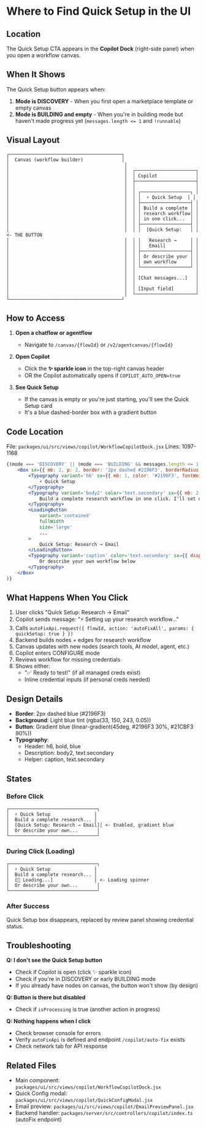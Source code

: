 # Where to Find Quick Setup in the UI

## Location
The Quick Setup CTA appears in the **Copilot Dock** (right-side panel) when you open a workflow canvas.

## When It Shows
The Quick Setup button appears when:
1. **Mode is DISCOVERY** - When you first open a marketplace template or empty canvas
2. **Mode is BUILDING and empty** - When you're in building mode but haven't made progress yet (`messages.length <= 1` and `!runnable`)

## Visual Layout

```
┌─────────────────────────────────────────┐
│  Canvas (workflow builder)              │
│                                          │
│                                          │  ┌──────────────────────┐
│                                          │  │ Copilot              │
│                                          │  ├──────────────────────┤
│                                          │  │                      │
│                                          │  │ ┌──────────────────┐ │
│                                          │  │ │  ⚡ Quick Setup  │ │
│                                          │  │ ├──────────────────┤ │
│                                          │  │ │ Build a complete │ │
│                                          │  │ │ research workflow│ │
│                                          │  │ │ in one click...  │ │
│                                          │  │ ├──────────────────┤ │
│                                          │  │ │  [Quick Setup:   │ │ <- THE BUTTON
│                                          │  │ │   Research →     │ │
│                                          │  │ │   Email]         │ │
│                                          │  │ ├──────────────────┤ │
│                                          │  │ │ Or describe your │ │
│                                          │  │ │ own workflow     │ │
│                                          │  │ └──────────────────┘ │
│                                          │  │                      │
│                                          │  │ [Chat messages...]   │
│                                          │  │                      │
│                                          │  │ [Input field]        │
│                                          │  └──────────────────────┘
└─────────────────────────────────────────┘
```

## How to Access

1. **Open a chatflow or agentflow**
   - Navigate to `/canvas/{flowId}` or `/v2/agentcanvas/{flowId}`

2. **Open Copilot**
   - Click the **✨ sparkle icon** in the top-right canvas header
   - OR the Copilot automatically opens if `COPILOT_AUTO_OPEN=true`

3. **See Quick Setup**
   - If the canvas is empty or you're just starting, you'll see the Quick Setup card
   - It's a blue dashed-border box with a gradient button

## Code Location
File: `packages/ui/src/views/copilot/WorkflowCopilotDock.jsx`
Lines: 1097-1168

```jsx
{(mode === 'DISCOVERY' || (mode === 'BUILDING' && messages.length <= 1 && !runnable)) && (
    <Box sx={{ mb: 2, p: 2, border: '2px dashed #2196F3', borderRadius: 2, textAlign: 'center', backgroundColor: 'rgba(33, 150, 243, 0.05)' }}>
        <Typography variant='h6' sx={{ mb: 1, color: '#2196F3', fontWeight: 600 }}>
            ⚡ Quick Setup
        </Typography>
        <Typography variant='body2' color='text.secondary' sx={{ mb: 2 }}>
            Build a complete research workflow in one click. I'll set up search, AI analysis, and email delivery automatically.
        </Typography>
        <LoadingButton
            variant='contained'
            fullWidth
            size='large'
            ...
        >
            Quick Setup: Research → Email
        </LoadingButton>
        <Typography variant='caption' color='text.secondary' sx={{ display: 'block', mt: 1 }}>
            Or describe your own workflow below
        </Typography>
    </Box>
)}
```

## What Happens When You Click

1. User clicks "Quick Setup: Research → Email"
2. Copilot sends message: "⚡ Setting up your research workflow..."
3. Calls `autoFixApi.request({ flowId, action: 'autoFixAll', params: { quickSetup: true } })`
4. Backend builds nodes + edges for research workflow
5. Canvas updates with new nodes (search tools, AI model, agent, etc.)
6. Copilot enters CONFIGURE mode
7. Reviews workflow for missing credentials
8. Shows either:
   - "✅ Ready to test!" (if all managed creds exist)
   - Inline credential inputs (if personal creds needed)

## Design Details

- **Border**: 2px dashed blue (#2196F3)
- **Background**: Light blue tint (rgba(33, 150, 243, 0.05))
- **Button**: Gradient blue (linear-gradient(45deg, #2196F3 30%, #21CBF3 90%))
- **Typography**: 
  - Header: h6, bold, blue
  - Description: body2, text.secondary
  - Helper: caption, text.secondary

## States

### Before Click
```
┌────────────────────────────────┐
│  ⚡ Quick Setup                │
│  Build a complete research... │
│  [Quick Setup: Research → Email]│ <- Enabled, gradient blue
│  Or describe your own...       │
└────────────────────────────────┘
```

### During Click (Loading)
```
┌────────────────────────────────┐
│  ⚡ Quick Setup                │
│  Build a complete research... │
│  [🔄 Loading...]               │ <- Loading spinner
│  Or describe your own...       │
└────────────────────────────────┘
```

### After Success
Quick Setup box disappears, replaced by review panel showing credential status.

## Troubleshooting

**Q: I don't see the Quick Setup button**
- Check if Copilot is open (click ✨ sparkle icon)
- Check if you're in DISCOVERY or early BUILDING mode
- If you already have nodes on canvas, the button won't show (by design)

**Q: Button is there but disabled**
- Check if `isProcessing` is true (another action in progress)

**Q: Nothing happens when I click**
- Check browser console for errors
- Verify `autoFixApi` is defined and endpoint `/copilot/auto-fix` exists
- Check network tab for API response

## Related Files
- Main component: `packages/ui/src/views/copilot/WorkflowCopilotDock.jsx`
- Quick Config modal: `packages/ui/src/views/copilot/QuickConfigModal.jsx`
- Email preview: `packages/ui/src/views/copilot/EmailPreviewPanel.jsx`
- Backend handler: `packages/server/src/controllers/copilot/index.ts` (autoFix endpoint)

